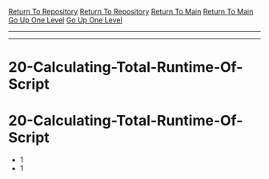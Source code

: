 [Return To Repository](https://github.com/DigitalWarrior/piholeparser/)
[Return To Repository](https://github.com/DigitalWarrior/piholeparser/)
[Return To Main](https://github.com/DigitalWarrior/piholeparser/blob/master/RecentRunLogs/Mainlog.md)
[Return To Main](https://github.com/DigitalWarrior/piholeparser/blob/master/RecentRunLogs/Mainlog.md)
[Go Up One Level](https://github.com/DigitalWarrior/piholeparser/blob/master/RecentRunLogs/TopLevelScripts/.md)
[Go Up One Level](https://github.com/DigitalWarrior/piholeparser/blob/master/RecentRunLogs/TopLevelScripts/.md)
____________________________________
____________________________________
# 20-Calculating-Total-Runtime-Of-Script
# 20-Calculating-Total-Runtime-Of-Script
* 1
* 1
